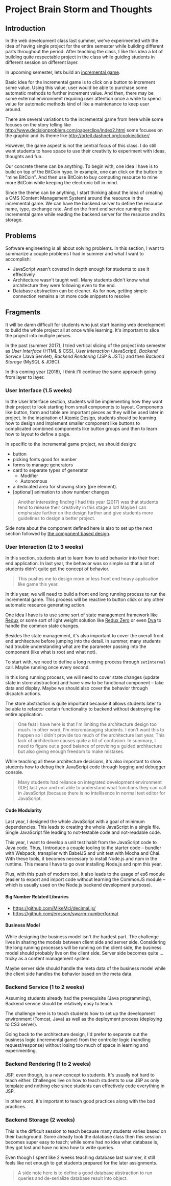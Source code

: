 # Project Brain Storm and Thoughts

## Introduction

In the web development class last summer, we've experimented with the idea of
having single project for the entire semester while building different parts
throughout the period. After teaching the class, I like this idea a lot of
building quite respectable project in the class while guiding students in
different session on different layer.

In upcoming semester, lets build an [incremental game](https://en.wikipedia.org/wiki/Incremental_game).

Basic idea for the incremental game is to click on a button to increment some
value. Using this value, user would be able to purchase some automatic methods to
further increment value. And then, there may be some external environment requiring
user attention once a while to spend value for automatic methods kind of
like a maintenance to keep user around.

There are several variations to the incremental game from here while some focuses
on the story telling like http://www.decisionproblem.com/paperclips/index2.html
some focuses on the graphic and its theme like http://orteil.dashnet.org/cookieclicker/

However, the game aspect is not the central focus of this class. I do still
want students to have space to use their creativity to experiment with ideas,
thoughts and fun.

Our concrete theme can be anything. To begin with, one idea I have is to build
on top of the BitCoin hype. In example, one can click on the button to "mine BitCoin".
And then use BitCoin to buy computing resource to mine more BitCoin while keeping the
electronic bill in mind.

Since the theme can be anything, I start thinking about the idea of creating a CMS
(Content Management System) around the resource in the incremental game. We can
have the backend server to define the resource name, type, exchange rate. And
on the front end service running the incremental game while reading the backend
server for the resource and its storage.

## Problems

Software engineering is all about solving problems. In this section, I want to
summarize a couple problems I had in summer and what I want to accomplish:

* JavaScript wasn't covered in depth enough for students to use it effectively
* Architecture wasn't taught well. Many students didn't know what architecture they were following even to the end.
* Database abstraction can be cleaner. As for now, getting simple connection remains a lot more code snippets to resolve

## Fragments

It will be damn difficult for students who just start leaning web development
to build the whole project all at once while learning. It's important to slice
the project into multiple pieces.

In the past (summer 2017), I tried vertical slicing of the project into semester
as *User Interface* (HTML & CSS), *User Interaction* (JavaScript), *Backend
Service* (Java Servlet), *Backend Rendering* (JSP & JSTL) and then *Backend
Storage* (MySQL & JDBC).

In this coming year (2018), I think I'll continue the same approach going from
layer to layer.

### User Interface (1.5 weeks)

In the User Interface section, students will be implementing how they want their
project to look starting from small components to layout. Components like button, form and
table are important pieces as they will be used later in project. In the inspiration of 
[Atomic Design](http://bradfrost.com/blog/post/atomic-web-design/), students should
be learning how to design and implement smaller component like buttons to 
complicated combined components like button groups and then to learn how to layout
to define a page.

In specific to the incremental game project, we should design:

* button
* picking fonts good for number
* forms to manage generators
* card to separate types of generator
    * Modifier
    * Autonomous
* a dedicated area for showing story (pre element).
* [optional] animation to show number changes

> Another interesting finding I had this year (2017) was that students tend to
> release their creativity in this stage a lot! Maybe I can emphasize further on
> the design further and give students more guidelines to design a better project.

Side note about the component defined here is also to set up the next section
followed by [the component based design](https://material.io/components/web/docs/authoring-components/).

### User Interaction (2 to 3 weeks)

In this section, students start to learn how to add behavior into their front
end application. In last year, the behavior was so simple so that a lot of students
didn't quite get the concept of behavior.

> This pushes me to design more or less front end heavy application like game this year.

In this year, we will need to build a front end long running process to run the
incremental game. This process will be reactive to button click or any other
automatic resource generating action.

One idea I have is to use some sort of state management framework like [Redux](https://redux.js.org/)
or some sort of light weight solution like [Redux Zero](https://github.com/concretesolutions/redux-zero)
or even [Dva](https://github.com/dvajs/dva) to handle the common state changes.

Besides the state management, it's also important to cover the overall front end
architecture before jumping into the detail. In summer, many students had trouble
understanding what are the parameter passing into the component (like what is
root and what not).

To start with, we need to define a long running process through `setInterval`
call. Maybe running once every second.

In this long running process, we will need to cover state changes (update state
in store abstraction) and have view to be functional component – take data and
display. Maybe we should also cover the behavior through dispatch actions.

The store abstraction is quite important because it allows students later to
be able to refactor certain functionality to backend without destroying the
entire application.

> One feat I have here is that I'm limiting the architecture design too much.
> In other word, I'm micromanaging students. I don't want this to happen so I
> didn't provide too much of the architecture last year. This lack of architecture
> causes quite a bit of confusion. In summary, I need to figure out a good balance
> of providing a guided architecture but also giving enough freedom to make mistakes.

While teaching all these architecture decisions, it's also important to show
students how to debug their JavaScript code through logging and debugger console.

> Many students had reliance on integrated development environment (IDE) last year
> and not able to understand what functions they can call in JavaScript (because
> there is no intellisence in normal text editor for JavaScript.

#### Code Modularity

Last year, I designed the whole JavaScript with a goal of minimum dependencies.
This leads to creating the whole JavaScript in a single file. Single JavaScript
file leading to not-testable code and not-readable code.

This year, I want to develop a unit test habit from the JavaScript code to Java
code. Thus, I introduce a couple tooling to the starter code – bundler with
Webpack, transpiler with BabelJS and unit test with Mocha and Chai. With these
tools, it becomes necessary to install Node.js and npm in the runtime. This means
I have to go over installing Node.js and npm this year.

Plus, with this push of modern tool, it also leads to the usage of es6 module
(easier to export and import code without learning the CommonJS module – which is
usually used on the Node.js backend development purpose).

#### Big Number Related Libraries

* https://github.com/MikeMcl/decimal.js/
* https://github.com/erosson/swarm-numberformat

#### Business Model

While designing the business model isn't the hardest part. The challenge lives
in sharing the models between client side and server side. Considering the long
running processes will be running on the client side, the business model should
probably live on the client side. Server side becomes quite … tricky as a content
management system.

Maybe server side should handle the meta data of the business model while the
client side handles the behavior based on the meta data.

### Backend Service (1 to 2 weeks)

Assuming students already had the prerequisite (Java programming), Backend service
should be relatively easy to teach.

The challenge here is to teach students how to set up the development environment
(Tomcat, Java) as well as the deployment process (deploying to CS3 server).

Going back to the architecture design, I'd prefer to separate out the business
logic (incremental game) from the controller logic (handling request/response)
without losing too much of space in learning and experimenting.

### Backend Rendering (1 to 2 weeks)

JSP, even though, is a new concept to students. It's usually not hard to teach
either. Challenges live on how to teach students to use JSP as only template and
nothing else since students can effectively code everything in JSP.

In other word, it's important to teach good practices along with the bad practices.

### Backend Storage (2 weeks)

This is the difficult session to teach because many students varies based on their
background. Some already took the database class then this session becomes super
easy to teach; while some had no idea what database is, they got lost and have no
idea how to write queries.

Even though I spent like 2 weeks teaching database last summer, it still feels like
not enough to get students prepared for the later assignments.

> A side note here is to define a good database abstraction to run queries and
> de-serialize database result into object.



